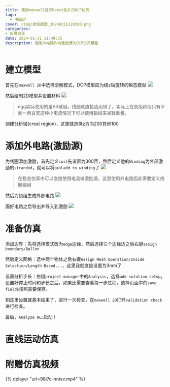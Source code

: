 ```yaml
---
title: 使用maxwell进行boost拓扑的DCP仿真
tags:
  - 电磁炉
cover: /img/微信截图_20240216120300.png
categories:
- 折腾记录
date: 2024-01-31 11:49:35
description: 使用外电路作为激励源的DCP仿真模型
---
```

# 建立模型
首先在`maxwell 2D`中选择求解模式，DCP模型应为绕z轴旋转的瞬态模型
![](solution_type.png)

然后绘制2D模型并设置材料
![](model.png)
> egg实际使用的是A3碳钢，线圈就直接选用铜了。实际上在初级阶段只有不到一两百安这种小电流情况下可以使用铝线来减轻重量。

创建分析域(creat region)，这里就选择z方向200其他100

# 添加外电路(激励源)
为线圈添加激励，首先定义`coil`先设置为300匝，然后定义他的`Winding`为外部激励的`stranded`，就可以将coil `add to winding`了
![](assign_excitation.png)
> 在稳态仿真中可以直接使用电流做激励源，这里使用外电路因此需要定义线圈绕组

然后为绕组生成外部电路
![](creat_circuit.png)

画好电路之后导出并导入到激励
![](make_sph.png)

# 准备仿真
添加边界：先将选择模式改为`edge`边缘，然后选择三个边缘边之后右键`assign boundary/Ballon`

然后定义网格：选中两个物体之后右键`Assign Mesh Operation/Inside Selection/Length Based...`，这里我就直接设置为3mm了

设置分析步长：右键`project manager`中的`Analysis`，选择`add solution setup`。设置好停止时间和步长之后，如果还需要查看每一步过程，选择页面中的`save fields`按照需要保存。

到这里设置就基本结束了，进行一次检查，在`maxwell 2D`打开`validation check`进行检查。

最后，`Analyze ALL`启动！

# 直线运动仿真

# 附赠仿真视频

{% dplayer "url=98i7c-nntsv.mp4" %}
